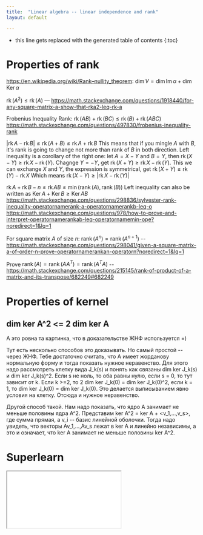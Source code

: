 ```yaml
---
title:  "Linear algebra -- linear independence and rank"
layout: default

---
```


* this line gets replaced with the generated table of contents
{:toc}

# Properties of rank

<https://en.wikipedia.org/wiki/Rank–nullity_theorem>: $\operatorname{dim} V = \operatorname{dim}\operatorname{Im} \alpha + \operatorname{dim}\operatorname{Ker} \alpha$

$\operatorname{rk}(A^2) \leq \operatorname{rk}(A)$ — <https://math.stackexchange.com/questions/1918440/for-any-square-matrix-a-show-that-rka2-leq-rk-a>

Frobenius Inequality Rank: $\operatorname{rk}(AB)+\operatorname{rk}(BC)\leq \operatorname{rk}(B)+\operatorname{rk}(ABC)$
<https://math.stackexchange.com/questions/497830/frobenius-inequality-rank>

$\vert \operatorname{rk}A - \operatorname{rk}B \vert \leq \operatorname{rk}(A+B) \leq \operatorname{rk}A + \operatorname{rk}B$
This means that if you mingle $A$ with $B$, it's rank is going to change not more than rank of $B$ in both direction.
Left inequality is a corollary of the right one: let $A = X-Y$ and $B = Y$, then $\operatorname{rk}(X-Y) \geq \operatorname{rk}X - \operatorname{rk}(Y)$.
Chagnge $Y = -Y$, get $\operatorname{rk}(X+Y) \geq \operatorname{rk}X - \operatorname{rk}(Y)$.
This we can exchange $X$ and $Y$, the expression is symmetrical, get $\operatorname{rk}(X+Y) \geq \operatorname{rk}(Y) - \operatorname{rk}X$
Which means $\operatorname{rk}(X-Y) \geq \vert \operatorname{rk}X - \operatorname{rk}(Y) \vert$

$\operatorname{rk} A + \operatorname{rk}B - n \leq \operatorname{rk} AB \leq \operatorname{min}(\operatorname{rank}(A), \operatorname{rank}(B))$
Left inequality can also be written as $\operatorname{Ker}A + \operatorname{Ker}B \geq \operatorname{Ker}AB$
<https://math.stackexchange.com/questions/298836/sylvester-rank-inequality-operatornamerank-a-operatornamerankb-leq-o>
<https://math.stackexchange.com/questions/978/how-to-prove-and-interpret-operatornamerankab-leq-operatornamemin-ope?noredirect=1&lq=1>

For square matrix $A$ of size $n$: $\operatorname{rank}(A^n) = \operatorname{rank}(A^{n+1})$ -- <https://math.stackexchange.com/questions/298041/given-a-square-matrix-a-of-order-n-prove-operatornamerankan-operatorn?noredirect=1&lq=1>

Prove $\operatorname{rank}(A) = \operatorname{rank}(AA^T) = \operatorname{rank}(A^TA)$ -- <https://math.stackexchange.com/questions/215145/rank-of-product-of-a-matrix-and-its-transpose/682249#682249>

# Properties of kernel

## dim ker A^2 <= 2 dim ker A

А это ровна та картинка, что в доказательстве ЖНФ используется =)

Тут есть несколько способов это доказывать. Но самый простой -- через ЖНФ. Тебе достаточно считать, что A имеет жорданову нормальную форму и тогда показать нужное неравенство. Для этого надо рассмотреть клетку вида J_k(s) и понять как связаны dim ker J_k(s) и dim ker J_k(s)^2. Если s не ноль, то оба равны нулю, если s = 0, то тут зависит от k. Если k >=2, то 2 dim ker J_k(0) = dim ker J_k(0)^2, если k = 1, то dim ker J_k(0) = dim ker J_k(0). Это делается выписыванием явно условия на клетку. Отсюда и нужное неравенство.

Другой способ такой. Нам надо показать, что ядро A занимает не меньше половины ядра A^2. Представим ker A^2 = ker A + <v_1,...,v_s>, где сумма прямая, а v_i -- базис линейной оболочки. Тогда надо увидеть, что векторы Av_1,...,Av_s лежат в ker A и линейно независимы, а это и означает, что ker A занимает не меньше половины ker A^2.


# Superlearn

<iframe class="autoresize nodisplay superlearn-iframe" src="{{ site.superlearn_url }}/ht/asdf2?deckname=math -- linear algebra -- linear independence and rank">
    <p>Your browser does not support iframes.</p>
</iframe>

